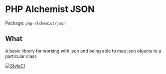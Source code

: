 # PHP Alchemist JSON
Package: `php-alchemist/json`


## What

A basic library for working with json and being able to map json objects to a particular class

[![StyleCI](https://github.styleci.io/repos/1007277226/shield?branch=master)](https://github.styleci.io/repos/1007277226?branch=master)

 